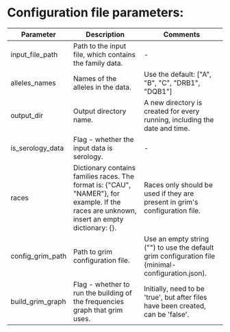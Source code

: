 # Configuration file parameters:

| Parameter | Description | Comments |
| --- | --- | --- |
| input_file_path | Path to the input file, which contains the family data. | - |
| alleles_names | Names of the alleles in the data. | Use the default: ["A", "B", "C", "DRB1", "DQB1"] |
| output_dir | Output directory name. | A new directory is created for every running, including the date and time. |
| is_serology_data | Flag - whether the input data is serology. | - |
| races | Dictionary contains families races. The format is: {"CAU", "NAMER"}, for example. If the races are unknown, insert an empty dictionary: {}. | Races only should be used if they are present in grim's configuration file. |
| config_grim_path | Path to grim configuration file. | Use an empty string ("") to use the default grim configuration file (minimal-configuration.json). |
| build_grim_graph | Flag - whether to run the building of the frequencies graph that grim uses. | Initially, need to be 'true', but after files have been created, can be 'false'. |
